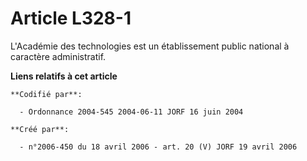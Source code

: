 # Article L328-1

L'Académie des technologies est un établissement public national à caractère administratif.

**Liens relatifs à cet article**

	**Codifié par**:

	  - Ordonnance 2004-545 2004-06-11 JORF 16 juin 2004

	**Créé par**:

	  - n°2006-450 du 18 avril 2006 - art. 20 (V) JORF 19 avril 2006
